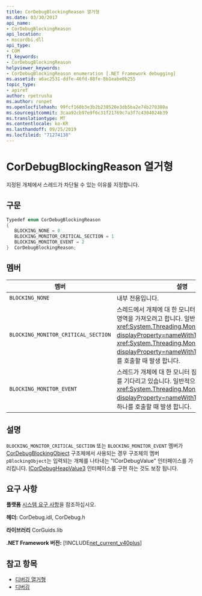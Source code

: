 ```yaml
---
title: CorDebugBlockingReason 열거형
ms.date: 03/30/2017
api_name:
- CorDebugBlockingReason
api_location:
- mscordbi.dll
api_type:
- COM
f1_keywords:
- CorDebugBlockingReason
helpviewer_keywords:
- CorDebugBlockingReason enumeration [.NET Framework debugging]
ms.assetid: a6ac2531-ddfe-46fd-88fe-8b1eabe0b255
topic_type:
- apiref
author: rpetrusha
ms.author: ronpet
ms.openlocfilehash: 99fcf160b3e3b2b238520e3db5ba2e74b270380a
ms.sourcegitcommit: 3caa92cb97e9f6c31f21769c7a3f7c4304024b39
ms.translationtype: MT
ms.contentlocale: ko-KR
ms.lasthandoff: 09/25/2019
ms.locfileid: "71274138"
---
```

# <a name="cordebugblockingreason-enumeration"></a>CorDebugBlockingReason 열거형
지정된 개체에서 스레드가 차단될 수 있는 이유를 지정합니다.  
  
## <a name="syntax"></a>구문  
  
```cpp  
Typedef enum CorDebugBlockingReason  
{  
   BLOCKING_NONE = 0  
   BLOCKING_MONITOR_CRITICAL_SECTION = 1  
   BLOCKING_MONITOR_EVENT = 2  
}  CorDebugBlockingReason;  
```  
  
## <a name="members"></a>멤버  
  
|멤버|설명|  
|------------|-----------------|  
|`BLOCKING_NONE`|내부 전용입니다.|  
|`BLOCKING_MONITOR_CRITICAL_SECTION`|스레드에서 개체에 대 한 모니터 잠금과 연결 된 임계 영역을 가져오려고 합니다. 일반적으로이는 <xref:System.Threading.Monitor.Enter%2A?displayProperty=nameWithType> 또는 <xref:System.Threading.Monitor.TryEnter%2A?displayProperty=nameWithType> 메서드 중 하나를 호출할 때 발생 합니다.|  
|`BLOCKING_MONITOR_EVENT`|스레드가 개체에 대 한 모니터 잠금과 연결 된 이벤트를 기다리고 있습니다. 일반적으로이는 <xref:System.Threading.Monitor?displayProperty=nameWithType> `Wait` 메서드 중 하나를 호출할 때 발생 합니다.|  
  
## <a name="remarks"></a>설명  
 `BLOCKING_MONITOR_CRITICAL_SECTION` 또는 `BLOCKING_MONITOR_EVENT` 멤버가 [CorDebugBlockingObject](cordebugblockingobject-structure.md) 구조체에서 사용되는 경우 구조체의 멤버 `pBlockingObject`는 입력되는 개체를 나타내는 "ICorDebugValue" 인터페이스를 가리킵니다. [ICorDebugHeapValue3](icordebugheapvalue3-interface.md) 인터페이스를 구현 하는 것도 보장 됩니다.  
  
## <a name="requirements"></a>요구 사항  
 **플랫폼** [시스템 요구 사항](../../get-started/system-requirements.md)을 참조하십시오.  
  
 **헤더:** CorDebug.idl, CorDebug.h  
  
 **라이브러리** CorGuids.lib  
  
 **.NET Framework 버전:** [!INCLUDE[net_current_v40plus](../../../../includes/net-current-v40plus-md.md)]  
  
## <a name="see-also"></a>참고 항목

- [디버깅 열거형](debugging-enumerations.md)
- [디버깅](index.md)
